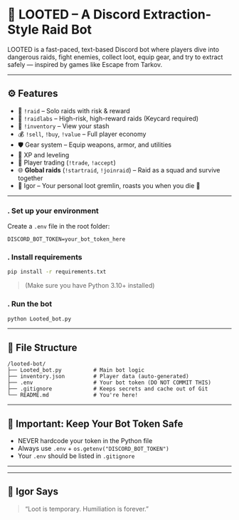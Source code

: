 # 💼 LOOTED – A Discord Extraction-Style Raid Bot

LOOTED is a fast-paced, text-based Discord bot where players dive into dangerous raids, fight enemies, collect loot, equip gear, and try to extract safely — inspired by games like Escape from Tarkov.

---

## ⚙️ Features

- 🎯 `!raid` – Solo raids with risk & reward
- 🧪 `!raidlabs` – High-risk, high-reward raids (Keycard required)
- 🎒 `!inventory` – View your stash
- 💰 `!sell`, `!buy`, `!value` – Full player economy
- 🛡️ Gear system – Equip weapons, armor, and utilities
- 🧠 XP and leveling
- 🤝 Player trading (`!trade`, `!accept`)
- 🌐 **Global raids** (`!startraid`, `!joinraid`) – Raid as a squad and survive together
- 🧔 Igor – Your personal loot gremlin, roasts you when you die 😤

---




### . Set up your environment
Create a `.env` file in the root folder:

```
DISCORD_BOT_TOKEN=your_bot_token_here
```

### . Install requirements
```bash
pip install -r requirements.txt
```

> (Make sure you have Python 3.10+ installed)

### . Run the bot
```bash
python Looted_bot.py
```

---

## 📂 File Structure

```
/looted-bot/
├── Looted_bot.py          # Main bot logic
├── inventory.json         # Player data (auto-generated)
├── .env                   # Your bot token (DO NOT COMMIT THIS)
├── .gitignore             # Keeps secrets and cache out of Git
└── README.md              # You're here!
```

---

## 🔐 Important: Keep Your Bot Token Safe

- NEVER hardcode your token in the Python file
- Always use `.env` + `os.getenv("DISCORD_BOT_TOKEN")`
- Your `.env` should be listed in `.gitignore`



---













---

## 🧔 Igor Says

> “Loot is temporary. Humiliation is forever.”
